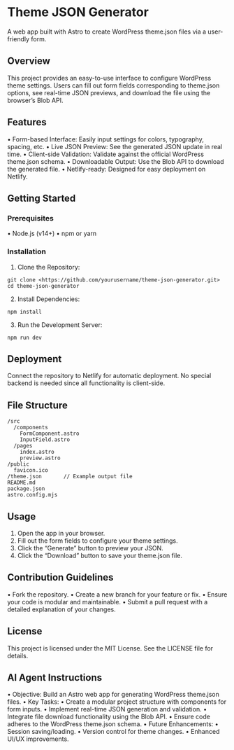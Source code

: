 # Theme JSON Generator

A web app built with Astro to create WordPress theme.json files via a user-friendly form.

## Overview

This project provides an easy-to-use interface to configure WordPress theme settings. Users can fill out form fields corresponding to theme.json options, see real-time JSON previews, and download the file using the browser’s Blob API.

## Features
• Form-based Interface: Easily input settings for colors, typography, spacing, etc.
• Live JSON Preview: See the generated JSON update in real time.
• Client-side Validation: Validate against the official WordPress theme.json schema.
• Downloadable Output: Use the Blob API to download the generated file.
• Netlify-ready: Designed for easy deployment on Netlify.

## Getting Started

### Prerequisites
 • Node.js (v14+)
 • npm or yarn

### Installation
 1. Clone the Repository:
```
git clone <https://github.com/yourusername/theme-json-generator.git>
cd theme-json-generator
```

 2. Install Dependencies:
```
npm install
```

 3. Run the Development Server:
```
npm run dev
```

## Deployment

Connect the repository to Netlify for automatic deployment. No special backend is needed since all functionality is client-side.

## File Structure
```
/src
  /components
    FormComponent.astro
    InputField.astro
  /pages
    index.astro
    preview.astro
/public
  favicon.ico
/theme.json       // Example output file
README.md
package.json
astro.config.mjs
```

## Usage
 1. Open the app in your browser.
 2. Fill out the form fields to configure your theme settings.
 3. Click the “Generate” button to preview your JSON.
 4. Click the “Download” button to save your theme.json file.

## Contribution Guidelines
 • Fork the repository.
 • Create a new branch for your feature or fix.
 • Ensure your code is modular and maintainable.
 • Submit a pull request with a detailed explanation of your changes.

## License

This project is licensed under the MIT License. See the LICENSE file for details.

## AI Agent Instructions
 • Objective: Build an Astro web app for generating WordPress theme.json files.
 • Key Tasks:
 • Create a modular project structure with components for form inputs.
 • Implement real-time JSON generation and validation.
 • Integrate file download functionality using the Blob API.
 • Ensure code adheres to the WordPress theme.json schema.
 • Future Enhancements:
 • Session saving/loading.
 • Version control for theme changes.
 • Enhanced UI/UX improvements.


